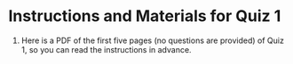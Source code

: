 # Instructions and Materials for Quiz 1

1. Here is a PDF of the first five pages (no questions are provided) of Quiz 1, so you can read the instructions in advance.
